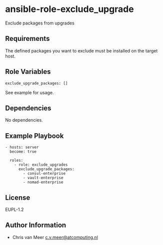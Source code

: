 ansible-role-exclude_upgrade
=========

Exclude packages from upgrades

Requirements
------------

The defined packages you want to exclude must be installed on the target host.

Role Variables
--------------

```
exclude_upgrade_packages: []
```

See example for usage.


Dependencies
------------

No dependencies.

Example Playbook
----------------

```
- hosts: server
  become: true

  roles:
    - role: exclude_upgrades
      exclude_upgrade_packages:
        - consul-enterprise
        - vault-enterprise
        - nomad-enterprise
```

License
-------

EUPL-1.2

Author Information
------------------

- Chris van Meer <c.v.meer@atcomputing.nl>
